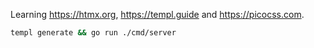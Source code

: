 Learning https://htmx.org, https://templ.guide and https://picocss.com.

```sh
templ generate && go run ./cmd/server
```